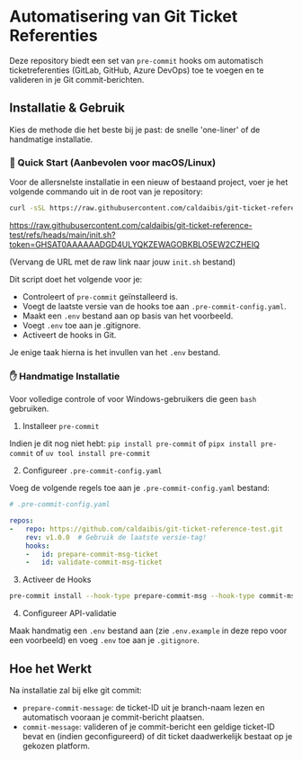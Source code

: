 # Automatisering van Git Ticket Referenties

Deze repository biedt een set van `pre-commit` hooks om automatisch ticketreferenties (GitLab, GitHub, Azure DevOps) toe te voegen en te valideren in je Git commit-berichten.

## Installatie & Gebruik

Kies de methode die het beste bij je past: de snelle 'one-liner' of de handmatige installatie.

### 🚀 Quick Start (Aanbevolen voor macOS/Linux)

Voor de allersnelste installatie in een nieuw of bestaand project, voer je het volgende commando uit in de root van je repository:

```bash
curl -sSL https://raw.githubusercontent.com/caldaibis/git-ticket-reference-test/main/init.sh | bash
```

https://raw.githubusercontent.com/caldaibis/git-ticket-reference-test/refs/heads/main/init.sh?token=GHSAT0AAAAAADGD4ULYQKZEWAGOBKBLO5EW2CZHEIQ

(Vervang de URL met de raw link naar jouw `init.sh` bestand)

Dit script doet het volgende voor je:

   - Controleert of `pre-commit` geïnstalleerd is.
   - Voegt de laatste versie van de hooks toe aan `.pre-commit-config.yaml`.
   - Maakt een `.env` bestand aan op basis van het voorbeeld.
   - Voegt `.env` toe aan je .gitignore.
   - Activeert de hooks in Git.

Je enige taak hierna is het invullen van het `.env` bestand.

### ✋ Handmatige Installatie

Voor volledige controle of voor Windows-gebruikers die geen `bash` gebruiken.

1. Installeer `pre-commit`

Indien je dit nog niet hebt: `pip install pre-commit` of `pipx install pre-commit` of `uv tool install pre-commit`

2. Configureer `.pre-commit-config.yaml`

Voeg de volgende regels toe aan je `.pre-commit-config.yaml` bestand:

```yaml
# .pre-commit-config.yaml

repos:
-   repo: https://github.com/caldaibis/git-ticket-reference-test.git
    rev: v1.0.0  # Gebruik de laatste versie-tag!
    hooks:
    -   id: prepare-commit-msg-ticket
    -   id: validate-commit-msg-ticket
```

3. Activeer de Hooks

```bash
pre-commit install --hook-type prepare-commit-msg --hook-type commit-msg
```

4. Configureer API-validatie

Maak handmatig een `.env` bestand aan (zie `.env.example` in deze repo voor een voorbeeld) en voeg `.env` toe aan je `.gitignore`.

## Hoe het Werkt

Na installatie zal bij elke git commit:

   - `prepare-commit-message`: de ticket-ID uit je branch-naam lezen en automatisch vooraan je commit-bericht plaatsen.
   - `commit-message`: valideren of je commit-bericht een geldige ticket-ID bevat en (indien geconfigureerd) of dit ticket daadwerkelijk bestaat op je gekozen platform.
